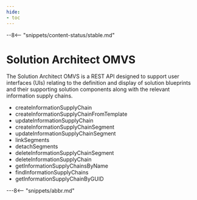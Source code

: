 ```yaml
---
hide:
- toc
---
```


<!-- SPDX-License-Identifier: CC-BY-4.0 -->
<!-- Copyright Contributors to the Egeria project. -->

--8<-- "snippets/content-status/stable.md"

# Solution Architect OMVS

The Solution Architect OMVS is a REST API designed to support user interfaces (UIs) relating to the definition and display of solution blueprints and their supporting solution components along with the relevant information supply chains.

* createInformationSupplyChain
* createInformationSupplyChainFromTemplate
* updateInformationSupplyChain
* createInformationSupplyChainSegment
* updateInformationSupplyChainSegment
* linkSegments
* detachSegments
* deleteInformationSupplyChainSegment
* deleteInformationSupplyChain
* getInformationSupplyChainsByName
* findInformationSupplyChains
* getInformationSupplyChainByGUID

---8<-- "snippets/abbr.md"






